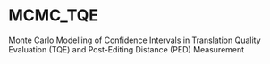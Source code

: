 # MCMC_TQE
Monte Carlo Modelling of Confidence Intervals in Translation Quality Evaluation (TQE) and Post-Editing Distance (PED) Measurement
